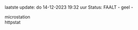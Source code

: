 laatste update: 
do 14-12-2023 19:32   uur 
Status: FAALT - geel - 
<div class="service Y">microstation</div><div class="service G">httpstat</div>